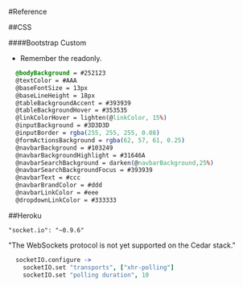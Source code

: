 #Reference 

##CSS

####Bootstrap Custom
* Remember the readonly.

```css
  @bodyBackground = #252123
  @textColor = #AAA
  @baseFontSize = 13px
  @baseLineHeight = 18px
  @tableBackgroundAccent = #393939
  @tableBackgroundHover = #353535
  @linkColorHover = lighten(@linkColor, 15%)
  @inputBackground = #3D3D3D
  @inputBorder = rgba(255, 255, 255, 0.08)
  @formActionsBackground = rgba(62, 57, 61, 0.25)
  @navbarBackground = #103249
  @navbarBackgroundHighlight = #31646A
  @navbarSearchBackground = darken(@navbarBackground,25%)
  @navbarSearchBackgroundFocus = #393939
  @navbarText = #ccc
  @navbarBrandColor = #ddd
  @navbarLinkColor = #eee
  @dropdownLinkColor = #333333
```

##Heroku

`"socket.io": "~0.9.6"`

"The WebSockets protocol is not yet supported on the Cedar stack."

```coffeescript
  socketIO.configure ->
    socketIO.set "transports", ["xhr-polling"]
    socketIO.set "polling duration", 10
```
